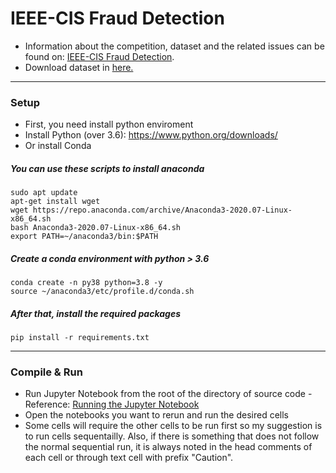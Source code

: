 # IEEE-CIS Fraud Detection

- Information about the competition, dataset and the related issues can be found on: [IEEE-CIS Fraud Detection](https://www.kaggle.com/competitions/ieee-fraud-detection/overview).
- Download dataset in [here.](https://drive.google.com/drive/folders/1stPchCtWg9WY5okkPiTRmdvcK0yKcibK?usp=sharing)

---
### Setup

- First, you need install python enviroment
- Install Python (over 3.6): https://www.python.org/downloads/
- Or install Conda
##### You can use these scripts to install anaconda
```
sudo apt update
apt-get install wget
wget https://repo.anaconda.com/archive/Anaconda3-2020.07-Linux-x86_64.sh
bash Anaconda3-2020.07-Linux-x86_64.sh
export PATH=~/anaconda3/bin:$PATH
```
##### Create a conda environment with python > 3.6
```
conda create -n py38 python=3.8 -y
source ~/anaconda3/etc/profile.d/conda.sh
```

##### After that, install the required packages
```
pip install -r requirements.txt
```
  
---
### Compile & Run
- Run Jupyter Notebook from the root of the directory of source code - Reference: [Running the Jupyter Notebook](https://jupyter-notebook-beginner-guide.readthedocs.io/en/latest/execute.html)
- Open the notebooks you want to rerun and run the desired cells
- Some cells will require the other cells to be run first so my suggestion is to run cells sequentailly. Also, if there is something that does not follow the normal sequential run, it is always noted in the head comments of each cell or through text cell with prefix "Caution".
